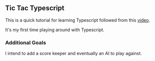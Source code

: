 ## Tic Tac Typescript

This is a quick tutorial for learning Typescript followed from this [video](https://www.youtube.com/watch?v=7iw8j20h4pc).

It's my first time playing around with Typescript.


### Additional Goals
I intend to add a score keeper and eventually an AI to play against.
